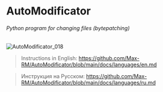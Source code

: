 # AutoModificator 
###### Python program for changing files (bytepatching)

![AutoModificator_018](https://github.com/user-attachments/assets/784fabc4-416d-4058-9f47-76f4145a0004)


> Instructions in English: https://github.com/Max-RM/AutoModificator/blob/main/docs/languages/en.md

> Инструкция на Русском: https://github.com/Max-RM/AutoModificator/blob/main/docs/languages/ru.md


